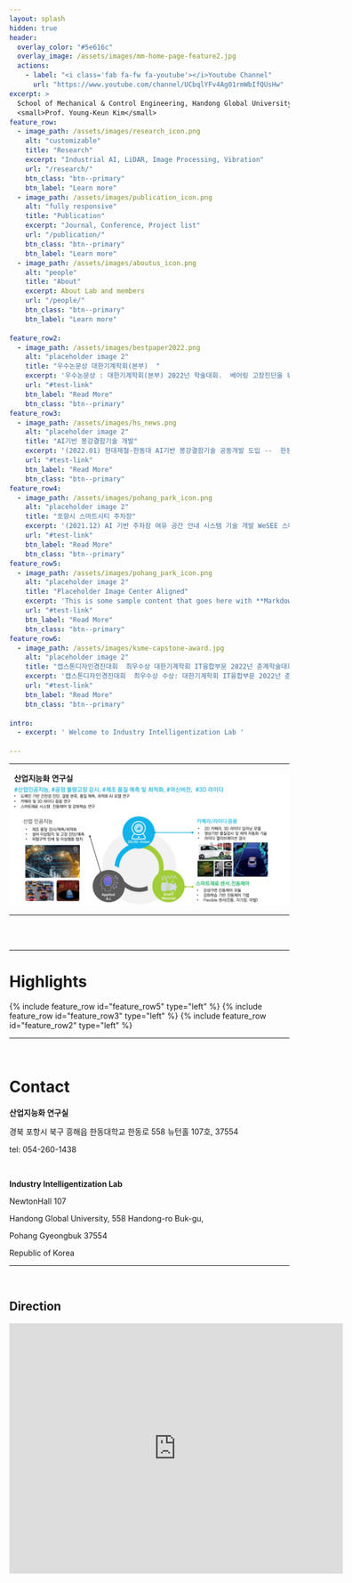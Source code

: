 ```yaml
---
layout: splash
hidden: true
header:
  overlay_color: "#5e616c"
  overlay_image: /assets/images/mm-home-page-feature2.jpg
  actions:
    - label: "<i class='fab fa-fw fa-youtube'></i>Youtube Channel"    
      url: "https://www.youtube.com/channel/UCbqlYFv4Ag01rmWbIfQUsHw"
excerpt: >
  School of Mechanical & Control Engineering, Handong Global University.<br />
  <small>Prof. Young-Keun Kim</small>
feature_row:
  - image_path: /assets/images/research_icon.png
    alt: "customizable"
    title: "Research"
    excerpt: "Industrial AI, LiDAR, Image Processing, Vibration"
    url: "/research/"
    btn_class: "btn--primary"
    btn_label: "Learn more"
  - image_path: /assets/images/publication_icon.png
    alt: "fully responsive"
    title: "Publication"
    excerpt: "Journal, Conference, Project list"
    url: "/publication/"
    btn_class: "btn--primary"
    btn_label: "Learn more"
  - image_path: /assets/images/aboutus_icon.png
    alt: "people"
    title: "About"
    excerpt: About Lab and members
    url: "/people/"
    btn_class: "btn--primary"
    btn_label: "Learn more"      
    
feature_row2:
  - image_path: /assets/images/bestpaper2022.png
    alt: "placeholder image 2"
    title: "우수논문상 대한기계학회(본부)  "
    excerpt: '우수논문상 : 대한기계학회(본부) 2022넌 학술대회.  베어링 고장진단을 위한 진동신호 스펙트럼 기반 1D CNN 모델 연구 - 김예진, 김영근'
    url: "#test-link"
    btn_label: "Read More"
    btn_class: "btn--primary"        
feature_row3:
  - image_path: /assets/images/hs_news.png
    alt: "placeholder image 2"
    title: "AI기반 봉강결함기술 개발"
    excerpt: '(2022.01) 현대제철-한동대 AI기반 봉강결함기술 공동개발 도입 --  한동대학교 SSS-LAB이 현대제철과 공동 개발한 인공지능(AI) 기반 제철 자동화 기술이 실제 기업 생산 현장에 적용돼 산학협력 모델로 평가받고 있다...' 
    url: "#test-link"
    btn_label: "Read More"
    btn_class: "btn--primary"
feature_row4:
  - image_path: /assets/images/pohang_park_icon.png
    alt: "placeholder image 2"
    title: "포항시 스마트시티 주차장"
    excerpt: '(2021.12) AI 기반 주차장 여유 공간 안내 시스템 기술 개발 WeSEE 스마트업과 협력하여 주차 여유 공간을 예측하는 포항시 스마트 시티 주차안내 시스템 알고리즘 개발' 
    url: "#test-link"
    btn_label: "Read More"
    btn_class: "btn--primary"
feature_row5:
  - image_path: /assets/images/pohang_park_icon.png
    alt: "placeholder image 2"
    title: "Placeholder Image Center Aligned"
    excerpt: 'This is some sample content that goes here with **Markdown** formatting. Centered with `type="center"`'
    url: "#test-link"
    btn_label: "Read More"
    btn_class: "btn--primary"
feature_row6:
  - image_path: /assets/images/ksme-capstone-award.jpg
    alt: "placeholder image 2"
    title: "캡스톤디자인경진대회  최우수상 대한기계학회 IT융합부문 2022넌 춘계학술대회 "
    excerpt: '캡스톤디자인경진대회  최우수상 수상: 대한기계학회 IT융합부문 2022넌 춘계학술대회.  회전체 볼 결함 진단을 위한 CNN 모델 설계와 Grad-Cam을 이용한 진단결과 해석 연구- 김예진, 전현직, 김영근'
    url: "#test-link"
    btn_label: "Read More"
    btn_class: "btn--primary"    

intro: 
  - excerpt: ' Welcome to Industry Intelligentization Lab '

---
```




------

<img src="assets/images/iilabmain.jpg"  title="IILAB_Logo" class="center">

------

<br/>

<br/>


------
# Highlights

{% include feature_row id="feature_row5" type="left" %}
{% include feature_row id="feature_row3" type="left" %}
{% include feature_row id="feature_row2" type="left" %}

------

<br/>

# Contact

**산업지능화 연구실**

경북 포항시 북구 흥해읍 한동대학교 한동로 558 뉴턴홀 107호, 37554 

[ykkim@handong.edu]:ykkim@handong.edu

tel: 054-260-1438

<br/>

**Industry Intelligentization Lab**

NewtonHall 107

Handong Global University, 558 Handong-ro Buk-gu, 

Pohang Gyeongbuk 37554 

Republic of Korea



------

<br/>


## Direction

<iframe src="https://www.google.com/maps/embed?pb=!1m18!1m12!1m3!1d3223.5990333686555!2d129.3848326152027!3d36.10326118009798!2m3!1f0!2f0!3f0!3m2!1i1024!2i768!4f13.1!3m3!1m2!1s0x35671cb7438539d5%3A0x57754b36fb449152!2z7ZWc64-Z64yA7ZWZ6rWQIOuJtO2EtO2ZgA!5e0!3m2!1sko!2skr!4v1644142213378!5m2!1sko!2skr" width="600" height="450" style="border:0;" allowfullscreen="" loading="lazy"></iframe>

